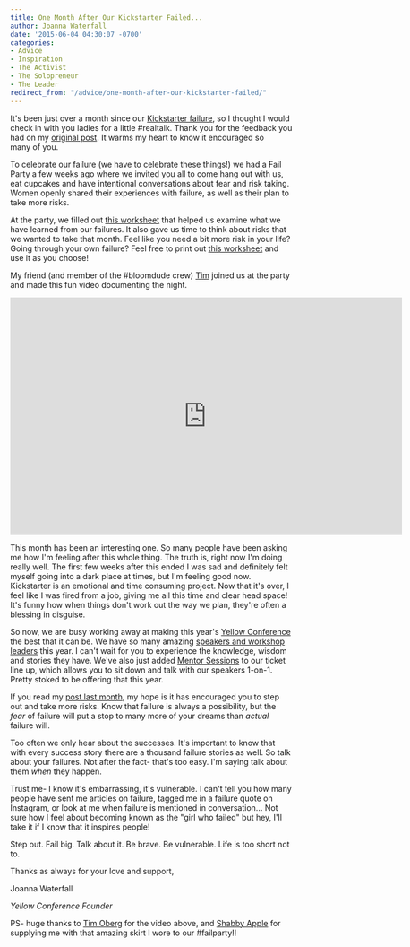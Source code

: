 ```yaml
---
title: One Month After Our Kickstarter Failed...
author: Joanna Waterfall
date: '2015-06-04 04:30:07 -0700'
categories:
- Advice
- Inspiration
- The Activist
- The Solopreneur
- The Leader
redirect_from: "/advice/one-month-after-our-kickstarter-failed/"
---
```


It's been just over a month since our [Kickstarter failure](http://yellowconference.com/freetofail/), so I thought I would check in with you ladies for a little #realtalk. Thank you for the feedback you had on my [original post](http://yellowconference.com/freetofail/). It warms my heart to know it encouraged so many of you.

To celebrate our failure (we have to celebrate these things!) we had a Fail Party a few weeks ago where we invited you all to come hang out with us, eat cupcakes and have intentional conversations about fear and risk taking. Women openly shared their experiences with failure, as well as their plan to take more risks.

At the party, we filled out [this worksheet](https://yellow-blog-images.imgix.net/2015/06/FAIL_EXERCISE_BLOG.pdf) that helped us examine what we have learned from our failures. It also gave us time to think about risks that we wanted to take that month. Feel like you need a bit more risk in your life? Going through your own failure? Feel free to print out [this worksheet](https://yellow-blog-images.imgix.net/2015/06/FAIL_EXERCISE_BLOG.pdf) and use it as you choose!

My friend (and member of the #bloomdude crew) [Tim](http://timoberg.com/) joined us at the party and made this fun video documenting the night.

<iframe src="https://www.youtube.com/embed/a7UzCGbCLzY" width="700" height="424" frameborder="0" allowfullscreen="allowfullscreen"></iframe>

This month has been an interesting one. So many people have been asking me how I'm feeling after this whole thing. The truth is, right now I'm doing really well. The first few weeks after this ended I was sad and definitely felt myself going into a dark place at times, but I'm feeling good now. Kickstarter is an emotional and time consuming project. Now that it's over, I feel like I was fired from a job, giving me all this time and clear head space! It's funny how when things don't work out the way we plan, they're often a blessing in disguise.

So now, we are busy working away at making this year's [Yellow Conference](http://yellowconference.com/) the best that it can be. We have so many amazing [speakers and workshop leaders](http://yellowconference.com/#2015-speakers) this year. I can't wait for you to experience the knowledge, wisdom and stories they have. We've also just added [Mentor Sessions](http://yellowconference.com/mentor-sessions) to our ticket line up, which allows you to sit down and talk with our speakers 1-on-1\. Pretty stoked to be offering that this year.

If you read my [post last month](http://yellowconference.com/freetofail/), my hope is it has encouraged you to step out and take more risks. Know that failure is always a possibility, but the _fear_ of failure will put a stop to many more of your dreams than _actual_ failure will.

Too often we only hear about the successes. It's important to know that with every success story there are a thousand failure stories as well. So talk about your failures. Not after the fact- that's too easy. I'm saying talk about them _when_ they happen.

Trust me- I know it's embarrassing, it's vulnerable. I can't tell you how many people have sent me articles on failure, tagged me in a failure quote on Instagram, or look at me when failure is mentioned in conversation... Not sure how I feel about becoming known as the "girl who failed" but hey, I'll take it if I know that it inspires people!

Step out. Fail big. Talk about it. Be brave. Be vulnerable. Life is too short not to.

Thanks as always for your love and support,

Joanna Waterfall

_Yellow Conference Founder_

PS- huge thanks to [Tim Oberg](http://timoberg.com/) for the video above, and [Shabby Apple](http://www.shabbyapple.com/) for supplying me with that amazing skirt I wore to our #failparty!!
